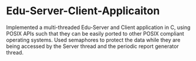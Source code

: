 # Edu-Server-Client-Applicaiton
Implemented a multi-threaded Edu-Server and Client application in C, using POSIX APIs such that they can be easily ported to other POSIX compliant operating systems. Used semaphores to protect the data while they are being accessed by the Server thread and the periodic report generator thread.
